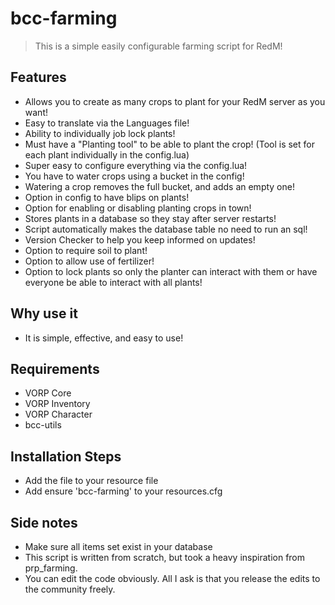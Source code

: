 # bcc-farming

> This is a simple easily configurable farming script for RedM!

## Features
- Allows you to create as many crops to plant for your RedM server as you want!
- Easy to translate via the Languages file!
- Ability to individually job lock plants!
- Must have a "Planting tool" to be able to plant the crop! (Tool is set for each plant individually in the config.lua)
- Super easy to configure everything via the config.lua!
- You have to water crops using a bucket in the config!
- Watering a crop removes the full bucket, and adds an empty one!
- Option in config to have blips on plants!
- Option for enabling or disabling planting crops in town!
- Stores plants in a database so they stay after server restarts!
- Script automatically makes the database table no need to run an sql!
- Version Checker to help you keep informed on updates!
- Option to require soil to plant!
- Option to allow use of fertilizer!
- Option to lock plants so only the planter can interact with them or have everyone be able to interact with all plants!

## Why use it
- It is simple, effective, and easy to use!

## Requirements
- VORP Core
- VORP Inventory
- VORP Character
- bcc-utils

## Installation Steps
- Add the file to your resource file
- Add ensure 'bcc-farming' to your resources.cfg

## Side notes
- Make sure all items set exist in your database
- This script is written from scratch, but took a heavy inspiration from prp_farming.
- You can edit the code obviously. All I ask is that you release the edits to the community freely.